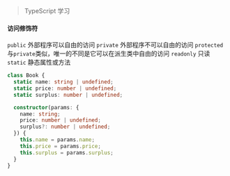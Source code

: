 > TypeScript 学习

#### 访问修饰符

`public` 外部程序可以自由的访问
`private` 外部程序不可以自由的访问
`protected` 与`private`类似，唯一的不同是它可以在派生类中自由的访问
`readonly` 只读
`static` 静态属性或方法

```ts
class Book {
  static name: string | undefined;
  static price: number | undefined;
  static surplus: number | undefined;

  constructor(params: {
    name: string;
    price: number | undefined;
    surplus?: number | undefined;
  }) {
    this.name = params.name;
    this.price = params.price;
    this.surplus = params.surplus;
  }
}
```
